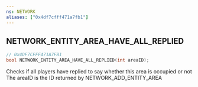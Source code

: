 ```yaml
---
ns: NETWORK
aliases: ["0x4df7cfff471a7fb1"]
---
```

## NETWORK_ENTITY_AREA_HAVE_ALL_REPLIED

```c
// 0x4DF7CFFF471A7FB1
bool NETWORK_ENTITY_AREA_HAVE_ALL_REPLIED(int areaID);
```

Checks if all players have replied to say whether this area is occupied or not The areaID is the ID returned by NETWORK_ADD_ENTITY_AREA

